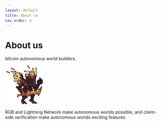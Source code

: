 ```yaml
---
layout: default
title: About us
nav_order: 4
---
```

# About us

bitcoin autonomous world builders.

![Bitcoin maximalism](./assets/images/9.png "Bitcoin maximalism")

RGB and Lightning Network make autonomous worlds possible, and client-side verification make autonomous worlds exciting features
